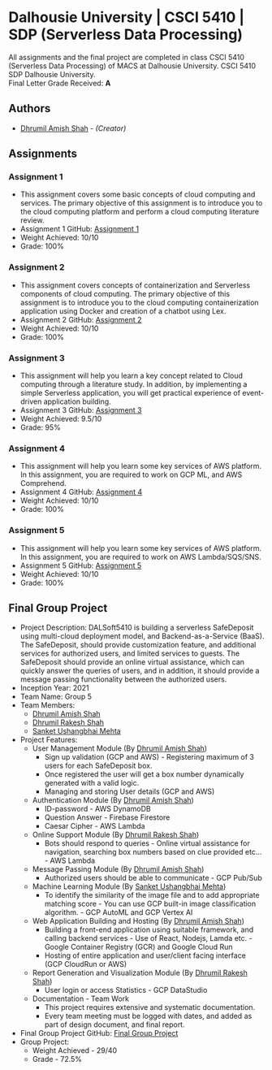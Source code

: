 # Dalhousie University | CSCI 5410 | SDP (Serverless Data Processing)
All assignments and the final project are completed in class CSCI 5410 (Serverless Data Processing) of MACS at Dalhousie University. CSCI 5410 SDP Dalhousie University.<br/>
Final Letter Grade Received: **A**

## Authors
* [Dhrumil Amish Shah](mailto:dh416386@dal.ca) - *(Creator)*

## Assignments

### Assignment 1
* This assignment covers some basic concepts of cloud computing and services. The primary objective of this assignment is to introduce you to the cloud computing platform and perform a cloud computing literature review.
* Assignment 1 GitHub: [Assignment 1](https://github.com/DhrumilShah98/Dalhousie_University_CSCI5410_SDP/tree/main/Assignment1)
* Weight Achieved: 10/10
* Grade: 100%

### Assignment 2
* This assignment covers concepts of containerization and Serverless components of cloud computing. The primary objective of this assignment is to introduce you to the cloud computing containerization application using Docker and creation of a chatbot using Lex.
* Assignment 2 GitHub: [Assignment 2](https://github.com/DhrumilShah98/Dalhousie_University_CSCI5410_SDP/tree/main/Assignment2)
* Weight Achieved: 10/10
* Grade: 100%

### Assignment 3
* This assignment will help you learn a key concept related to Cloud computing through a literature study. In addition, by implementing a simple Serverless application, you will get practical experience of event-driven application building.
* Assignment 3 GitHub: [Assignment 3](https://github.com/DhrumilShah98/Dalhousie_University_CSCI5410_SDP/tree/main/Assignment3)
* Weight Achieved: 9.5/10
* Grade: 95%

### Assignment 4
* This assignment will help you learn some key services of AWS platform. In this assignment, you are required to work on GCP ML, and AWS Comprehend.
* Assignment 4 GitHub: [Assignment 4](https://github.com/DhrumilShah98/Dalhousie_University_CSCI5410_SDP/tree/main/Assignment4)
* Weight Achieved: 10/10
* Grade: 100%

### Assignment 5
* This assignment will help you learn some key services of AWS platform. In this assignment, you are required to work on AWS Lambda/SQS/SNS.
* Assignment 5 GitHub: [Assignment 5](https://github.com/DhrumilShah98/Dalhousie_University_CSCI5410_SDP/tree/main/Assignment5)
* Weight Achieved: 10/10
* Grade: 100%

## Final Group Project
* Project Description: DALSoft5410 is building a serverless SafeDeposit using multi-cloud deployment model, and Backend-as-a-Service (BaaS). The SafeDeposit, should provide customization feature, and additional services for authorized users, and limited services to guests. The SafeDeposit should provide an online virtual assistance, which can quickly answer the queries of users, and in addition, it should provide a message passing functionality between the authorized users.
* Inception Year: 2021
* Team Name: Group 5
* Team Members:
	* [Dhrumil Amish Shah](mailto:dh416386@dal.ca)
    * [Dhrumil Rakesh Shah](mailto:dh647095@dal.ca)
    * [Sanket Ushangbhai Mehta](mailto:sn630454@dal.ca)
* Project Features:
	* User Management Module (By [Dhrumil Amish Shah](mailto:dh416386@dal.ca))
		* Sign up validation (GCP and AWS) - Registering maximum of 3 users for each SafeDeposit box.
		* Once registered the user will get a box number dynamically generated with a valid logic.
		* Managing and storing User details (GCP and AWS)
	* Authentication Module (By [Dhrumil Amish Shah](mailto:dh416386@dal.ca))
		* ID-password - AWS DynamoDB
		* Question Answer - Firebase Firestore
		* Caesar Cipher - AWS Lambda
	* Online Support Module (By [Dhrumil Rakesh Shah](mailto:dh647095@dal.ca))
		* Bots should respond to queries - Online virtual assistance for navigation, searching box numbers based on clue provided etc... - AWS Lambda
	* Message Passing Module (By [Dhrumil Amish Shah](mailto:dh416386@dal.ca))
		* Authorized users should be able to communicate - GCP Pub/Sub
	* Machine Learning Module (By [Sanket Ushangbhai Mehta](mailto:sn630454@dal.ca))
		* To identify the similarity of the image file and to add appropriate matching score - You can use GCP built-in image classification algorithm. - GCP AutoML and GCP Vertex AI
	* Web Application Building and Hosting (By [Dhrumil Amish Shah](mailto:dh416386@dal.ca))
		* Building a front-end application using suitable framework, and calling backend services - Use of React, Nodejs, Lamda etc. - Google Container Registry (GCR) and Google Cloud Run
		* Hosting of entire application and user/client facing interface (GCP CloudRun or AWS)
	* Report Generation and Visualization Module (By [Dhrumil Rakesh Shah](mailto:dh647095@dal.ca))
		*  User login or access Statistics - GCP DataStudio
	* Documentation - Team Work
		* This project requires extensive and systematic documentation.
		* Every team meeting must be logged with dates, and added as part of design document, and final report. 
* Final Group Project GitHub: [Final Group Project](https://github.com/DhrumilShah98/Dalhousie_University_CSCI5410_SDP/tree/main/FinalProject)
* Group Project:
   * Weight Achieved - 29/40
   * Grade - 72.5%
